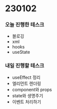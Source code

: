 # 230102

### 오늘 진행한 테스크

- 블로깅
- xml
- hooks
- useState

### 내일 진행할 테스크

- useEffect 정리
- 엘리먼트 렌더링
- component와 props
- state와 생명주기
- 이벤트 처리하기
